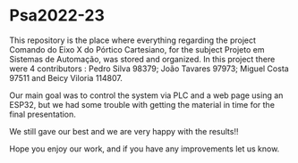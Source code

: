 # Psa2022-23
This repository is the place where everything regarding the project Comando do Eixo X do Pórtico Cartesiano, for the subject Projeto em Sistemas de Automação, was stored and organized. In this project there were 4 contributors : Pedro Silva 98379; João Tavares 97973; Miguel Costa 97511 and Beicy Viloria 114807.

Our main goal was to control the system via PLC and a web page using an ESP32, but we had some trouble with getting the material in time for the  final presentation.

We still gave our best and we are very happy with the results!!

Hope you enjoy our work, and if you have any improvements let us know.
